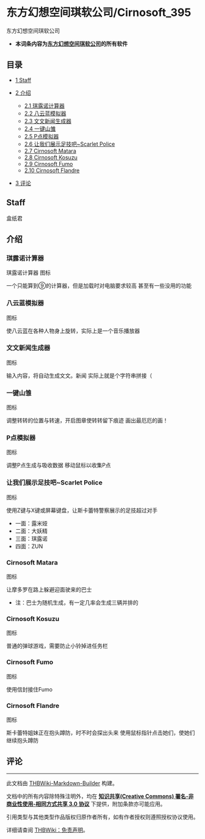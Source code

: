 # 东方幻想空间琪软公司/Cirnosoft_395

<!-- source html: G:\repos\THBWiki-Markdown-Builder\THBWikiMarkdown\Temp\main\a\af\ns0%3A%E4%B8%9C%E6%96%B9%E5%B9%BB%E6%83%B3%E7%A9%BA%E9%97%B4%E7%90%AA%E8%BD%AF%E5%85%AC%E5%8F%B8%2FCirnosoft_395.html -->

东方幻想空间琪软公司

-  **本词条内容为[东方幻想空间琪软公司](./东方幻想空间琪软公司.md)的所有软件** 

## 目录

- [1 Staff](#Staff)
- [2 介绍](#介绍)

  - [2.1 琪露诺计算器](#琪露诺计算器)
  - [2.2 八云蓝模拟器](#八云蓝模拟器)
  - [2.3 文文新闻生成器](#文文新闻生成器)
  - [2.4 一键山雏](#一键山雏)
  - [2.5 P点模拟器](#P点模拟器)
  - [2.6 让我们展示足技吧~Scarlet Police](#让我们展示足技吧~Scarlet_Police)
  - [2.7 Cirnosoft Matara](#Cirnosoft_Matara)
  - [2.8 Cirnosoft Kosuzu](#Cirnosoft_Kosuzu)
  - [2.9 Cirnosoft Fumo](#Cirnosoft_Fumo)
  - [2.10 Cirnosoft Flandre](#Cirnosoft_Flandre)



- [3 评论](#评论)




## Staff
  
盒纸君
  

## 介绍
### 琪露诺计算器
[](./文件-琪露诺计算器_图标.png.md)  [](./文件-琪露诺计算器_图标.png.md)琪露诺计算器 图标
  
一个只能算到⑨的计算器，但是加载时对电脑要求较高
甚至有一些没用的功能
  


### 八云蓝模拟器
[](./文件-八云蓝模拟器_图标.png.md)  [](./文件-八云蓝模拟器_图标.png.md)图标
  
使八云蓝在各种人物身上旋转，实际上是一个音乐播放器
  


### 文文新闻生成器
[](./文件-文文新闻生成器_图标.png.md)  [](./文件-文文新闻生成器_图标.png.md)图标
  
输入内容，将自动生成文文。新闻
实际上就是个字符串拼接（
  


### 一键山雏
[](./文件-一键山雏_图标.png.md)  [](./文件-一键山雏_图标.png.md)图标
  
调整转转的位置与转速，开启图章使转转留下痕迹
画出最厄厄的画！
  


### P点模拟器
[](./文件-Cirnosoft_Ppoint_Icon.png.md)  [](./文件-Cirnosoft_Ppoint_Icon.png.md)图标
  
调整P点生成与吸收数据
移动鼠标以收集P点
  


### 让我们展示足技吧~Scarlet Police
[](./文件-Cirnosoft_Scarlet_Police_Icon.png.md)  [](./文件-Cirnosoft_Scarlet_Police_Icon.png.md)图标
  
使用Z键与X键或屏幕键盘，让斯卡蕾特警察展示的足技超过对手
  

- 一面：露米娅
- 二面：大妖精
- 三面：琪露诺
- 四面：ZUN


### Cirnosoft Matara
[](./文件-Cirnosoft_Matara_Icon.png.md)  [](./文件-Cirnosoft_Matara_Icon.png.md)图标
  
让摩多罗在路上躲避迎面驶来的巴士
  

- 注：巴士为随机生成，有一定几率会生成三辆并排的


### Cirnosoft Kosuzu
[](./文件-Cirnosoft_Kosuzu_Icon.png.md)  [](./文件-Cirnosoft_Kosuzu_Icon.png.md)图标
  
普通的弹球游戏，需要防止小铃掉进任务栏
  


### Cirnosoft Fumo
[](./文件-Cirnosoft_Fumo_Icon.png.md)  [](./文件-Cirnosoft_Fumo_Icon.png.md)图标
  
使用信封接住Fumo
  


### Cirnosoft Flandre
[](./文件-Cirnosoft_Flandre_Icon.png.md)  [](./文件-Cirnosoft_Flandre_Icon.png.md)图标
  
斯卡蕾特姐妹正在抱头蹲防，时不时会探出头来
使用鼠标指针点击她们，使她们继续抱头蹲防
  


## 评论




---

此文档由 [THBWiki-Markdown-Builder](https://github.com/Delsin-Yu/THBWiki-Markdown-Builder) 构建。

文档中的所有内容除特殊注明外，均在 [**知识共享(Creative Commons) 署名-非商业性使用-相同方式共享 3.0 协议**](https://creativecommons.org/licenses/by-sa/3.0/deed.zh-hans) 下提供，附加条款亦可能应用。

引用类型与其他类型作品版权归原作者所有，如有作者授权则遵照授权协议使用。

详细请查阅 [THBWiki：免责声明](https://thbwiki.cc/THBWiki:%E5%85%8D%E8%B4%A3%E5%A3%B0%E6%98%8E)。


